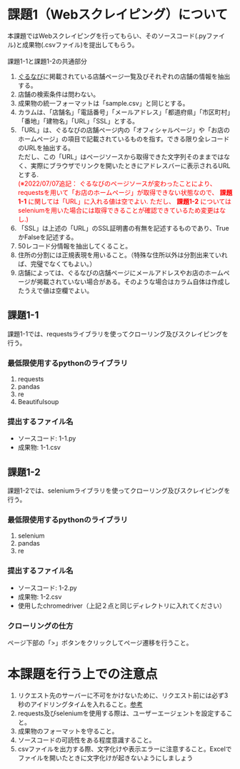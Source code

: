 # 課題1（Webスクレイピング）について
本課題ではWebスクレイピングを行ってもらい、そのソースコード(.pyファイル)と成果物(.csvファイル)を提出してもらう。<br>
<br>
課題1-1と課題1-2の共通部分<br>

1. [ぐるなび](https://www.gnavi.co.jp/)に掲載されている店舗ページ一覧及びそれぞれの店舗の情報を抽出する。
2. 店舗の検索条件は問わない。
3. 成果物の統一フォーマットは「sample.csv」と同じとする。<br>
4. カラムは、「店舗名」「電話番号」「メールアドレス」「都道府県」「市区町村」「番地」「建物名」「URL」「SSL」とする。<br>
5. 「URL」は、ぐるなびの店舗ページ内の「オフィシャルページ」や「お店のホームページ」の項目で記載されているものを指す。できる限り全レコードのURLを抽出する。<br>
ただし、この「URL」はページソースから取得できた文字列そのままではなく、実際にブラウザでリンクを開いたときにアドレスバーに表示されるURLとする.<br>
<span style="color: red; ">(※2022/07/07追記： ぐるなびのページソースが変わったことにより、requestsを用いて「お店のホームページ」が取得できない状態なので、 **課題1-1** に関しては「URL」に入れる値は空でよい. ただし、 **課題1-2** についてはseleniumを用いた場合には取得できることが確認できているため変更はなし.)</span>
6. 「SSL」は上述の「URL」のSSL証明書の有無を記述するものであり、TrueかFalseを記述する。
7. 50レコード分情報を抽出してくること。
8. 住所の分割には正規表現を用いること。（特殊な住所以外は分割出来ていれば、完璧でなくてもよい。）
9. 店舗によっては、ぐるなびの店舗ページにメールアドレスやお店のホームページが掲載されていない場合がある。そのような場合はカラム自体は作成したうえで値は空欄でよい。
## 課題1-1
課題1-1では、requestsライブラリを使ってクローリング及びスクレイピングを行う。<br>
### 最低限使用するpythonのライブラリ
1. requests
2. pandas
3. re
4. Beautifulsoup

### 提出するファイル名
- ソースコード: 1-1.py
- 成果物: 1-1.csv

## 課題1-2
課題1-2では、seleniumライブラリを使ってクローリング及びスクレイピングを行う。<br>
### 最低限使用するpythonのライブラリ
1. selenium
2. pandas
3. re

### 提出するファイル名
- ソースコード: 1-2.py
- 成果物: 1-2.csv
- 使用したchromedriver（上記２点と同じディレクトリに入れてください）

### クローリングの仕方
ページ下部の「>」ボタンをクリックしてページ遷移を行うこと。

# 本課題を行う上での注意点
1. リクエスト先のサーバーに不可をかけないために、リクエスト前には必ず3秒のアイドリングタイムを入れること。[参考](https://docs.pyq.jp/column/crawler.html)
2. requests及びseleniumを使用する際は、ユーザーエージェントを設定すること。
3. 成果物のフォーマットを守ること。
4. ソースコードの可読性をある程度意識すること。
5. csvファイルを出力する際、文字化けや表示エラーに注意すること。Excelでファイルを開いたときに文字化けが起きないようにしましょう
